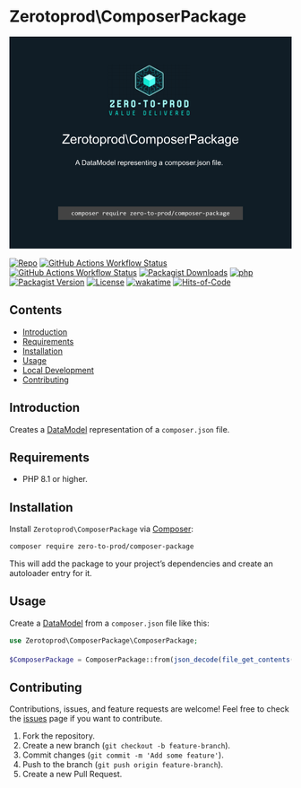 # Zerotoprod\ComposerPackage

![](art/logo.png)

[![Repo](https://img.shields.io/badge/github-gray?logo=github)](https://github.com/zero-to-prod/composer-package)
[![GitHub Actions Workflow Status](https://img.shields.io/github/actions/workflow/status/zero-to-prod/composer-package/test.yml?label=test)](https://github.com/zero-to-prod/composer-package/actions)
[![GitHub Actions Workflow Status](https://img.shields.io/github/actions/workflow/status/zero-to-prod/composer-package/backwards_compatibility.yml?label=backwards_compatibility)](https://github.com/zero-to-prod/composer-package/actions)
[![Packagist Downloads](https://img.shields.io/packagist/dt/zero-to-prod/composer-package?color=blue)](https://packagist.org/packages/zero-to-prod/composer-package/stats)
[![php](https://img.shields.io/packagist/php-v/zero-to-prod/composer-package.svg?color=purple)](https://packagist.org/packages/zero-to-prod/composer-package/stats)
[![Packagist Version](https://img.shields.io/packagist/v/zero-to-prod/composer-package?color=f28d1a)](https://packagist.org/packages/zero-to-prod/composer-package)
[![License](https://img.shields.io/packagist/l/zero-to-prod/composer-package?color=pink)](https://github.com/zero-to-prod/composer-package/blob/main/LICENSE.md)
[![wakatime](https://wakatime.com/badge/github/zero-to-prod/composer-package.svg)](https://wakatime.com/badge/github/zero-to-prod/composer-package)
[![Hits-of-Code](https://hitsofcode.com/github/zero-to-prod/composer-package?branch=main)](https://hitsofcode.com/github/zero-to-prod/composer-package/view?branch=main)

## Contents

- [Introduction](#introduction)
- [Requirements](#requirements)
- [Installation](#installation)
- [Usage](#usage)
- [Local Development](./LOCAL_DEVELOPMENT.md)
- [Contributing](#contributing)

## Introduction

Creates a [DataModel](https://github.com/zero-to-prod/data-model) representation of a `composer.json` file.

## Requirements

- PHP 8.1 or higher.

## Installation

Install `Zerotoprod\ComposerPackage` via [Composer](https://getcomposer.org/):

```bash
composer require zero-to-prod/composer-package
```

This will add the package to your project’s dependencies and create an autoloader entry for it.

## Usage

Create a [DataModel](https://github.com/zero-to-prod/data-model) from a `composer.json` file like this:

```php
use Zerotoprod\ComposerPackage\ComposerPackage;

$ComposerPackage = ComposerPackage::from(json_decode(file_get_contents(__DIR__ . 'composer.json'), true));
```

## Contributing

Contributions, issues, and feature requests are welcome!
Feel free to check the [issues](https://github.com/zero-to-prod/composer-package/issues) page if you want to contribute.

1. Fork the repository.
2. Create a new branch (`git checkout -b feature-branch`).
3. Commit changes (`git commit -m 'Add some feature'`).
4. Push to the branch (`git push origin feature-branch`).
5. Create a new Pull Request.
